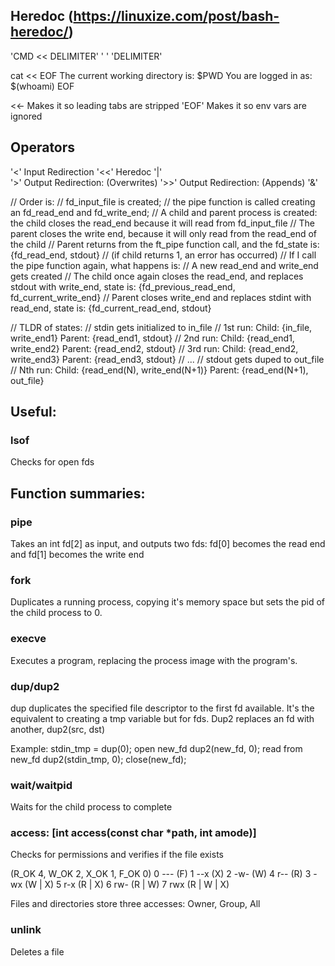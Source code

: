 ## Heredoc (https://linuxize.com/post/bash-heredoc/)

'CMD << DELIMITER'
	'     '
	'DELIMITER'

cat << EOF
The current working directory is: $PWD
You are logged in as: $(whoami)
EOF

<<- 	Makes it so leading tabs are stripped
'EOF'	Makes it so env vars are ignored

## Operators
'<' 	Input Redirection
'<<' 	Heredoc
'|'		
'>' 	Output Redirection: (Overwrites)
'>>' 	Output Redirection: (Appends)
'&'

// Order is: 
// fd_input_file is created;
// the pipe function is called creating an fd_read_end and fd_write_end;
// A child and parent process is created: the child closes the read_end because it will read from fd_input_file
// The parent closes the write end, because it will only read from the read_end of the child
// Parent returns from the ft_pipe function call, and the fd_state is: {fd_read_end, stdout}
// (if child returns 1, an error has occurred)
// If I call the pipe function again, what happens is:
// A new read_end and write_end gets created
// The child once again closes the read_end, and replaces stdout with write_end, state is: {fd_previous_read_end, fd_current_write_end}
// Parent closes write_end and replaces stdint with read_end, state is: {fd_current_read_end, stdout}

// TLDR of states:
// stdin gets initialized to in_file
// 1st run:	Child: {in_file, 	write_end1}		Parent: {read_end1, 	stdout}
// 2nd run: Child: {read_end1,	write_end2}		Parent: {read_end2,		stdout}
// 3rd run: Child: {read_end2,	write_end3}		Parent: {read_end3,		stdout}
// ...
// stdout gets duped to out_file
// Nth run: Child: {read_end(N),	write_end(N+1)}		Parent: {read_end(N+1),		out_file}

## Useful:
### lsof
Checks for open fds

## Function summaries:

### pipe 
Takes an int fd[2] as input, and outputs two fds:
fd[0] becomes the read end and fd[1] becomes the write end

### fork
Duplicates a running process, copying it's memory space but sets the pid of the child process to 0. 

### execve
Executes a program, replacing the process image with the program's.

### dup/dup2
dup duplicates the specified file descriptor to the first fd available. It's the equivalent to creating a tmp variable but for fds.
Dup2 replaces an fd with another, dup2(src, dst)

Example:
stdin_tmp = dup(0);
open new_fd
dup2(new_fd, 0);
read from new_fd
dup2(stdin_tmp, 0);
close(new_fd);


### wait/waitpid
Waits for the child process to complete

### access: [int access(const char *path, int amode)]
Checks for permissions and verifies if the file exists

(R_OK 4, W_OK 2, X_OK 1, F_OK 0)
0 	--- (F)
1 	--x (X)
2 	-w- (W)
4 	r-- (R)
3 	-wx (W | X)
5 	r-x (R | X)
6 	rw- (R | W)
7 	rwx (R | W | X)

Files and directories store three accesses:
Owner, Group, All

### unlink
Deletes a file
